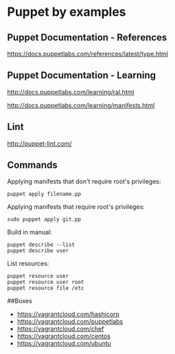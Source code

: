 Puppet by examples
==================

## Puppet Documentation - References

https://docs.puppetlabs.com/references/latest/type.html

## Puppet Documentation - Learning

http://docs.puppetlabs.com/learning/ral.html

http://docs.puppetlabs.com/learning/manifests.html

## Lint

http://puppet-lint.com/

## Commands

Applying manifests that don't require root's privileges:

    puppet apply filename.pp

Applying manifests that require root's privileges:

    sudo puppet apply git.pp

Build in manual:

    puppet describe --list
    puppet describe user

List resources:

    puppet resource user
    puppet resource user root
    puppet resource file /etc

##Boxes

* https://vagrantcloud.com/hashicorp
* https://vagrantcloud.com/puppetlabs
* https://vagrantcloud.com/chef
* https://vagrantcloud.com/centos
* https://vagrantcloud.com/ubuntu

